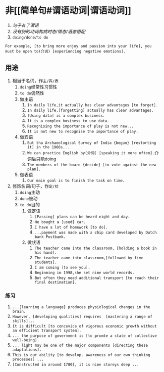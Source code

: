 # 非[[简单句#谓语动词|谓语动词]]
1. _句子有了谓语_
2. _没有别的动词构成时态/情态/语态搭配_
3. `doing/done/to do`

`For example, [to bring more enjoy and passion into your life], you must be open to(介词) [experiencing negative emotions].`

## 用途
1. 相当于名词，作`主/宾/表`
	1. `doing`经常性习惯性
	2. `to do`偶然性
	3. 做主语
		1. `In daily life,it actually has clear advantages [to forget].`
		2. `In daily life,[forgetting] actually has clear advantages.`
		3. `[Using data] is a complex business.`
		4. `It is a complex business to use data.`
		5. `Recognising the importance of play is not new...`
		6. `It is not new to recognise the importance of play.`
	4. 做宾语
		1. `But tha Archaeological Survey of India {began} [restorting it] in the 1960s...`
		2. `We can practice English by(介词) [speaking it more often].`介词后只能doing
		3. `The members of the board {decide} [to vote against the new plan].`
	5. 做表语
		1. `Our main goal is to finish the task on time.`
2. 修饰名词/句子，作`定/状`
	1. `doing`主动
	2. `done`被动
	3. `to do`目的
		1. 做定语
			1. `[Passing] plans can be heard night and day.`
			2. `He bought a [used] car.`
			3. `I have a lot of homework [to do].`
			4. `...payment was made with a chip card developed by Dutch bank Postbank.`
		2. 做状语
			1. `The teacher came into the classroom, [holding a book in his hand].`
			2. `The teacher came into classroom,[followed by five students].`
			3. `I am coming [to see you].`
			4. `Beginning in 1998,she set nine world records.`
			5. `But often they need additional transport [to reach their final destination].`

### 练习
1. `...[learning a language] produces physiological changes in the brain.`
2. `However, [developing qualities] requires  [mastering a range of skills]...`
3. `It is difficult [to concevice of vigorous economic growth without an efficient transport system].`
4. `... the purpose of government is [to promte a state of collective well-being].`
5. `... light may be one of the major components [directing these adaptations].`
6. `This is our ability [to develop. awareness of our own thinking processes] ...`
7. `[Constructed in around 1700], it is nine storeys deep ...`